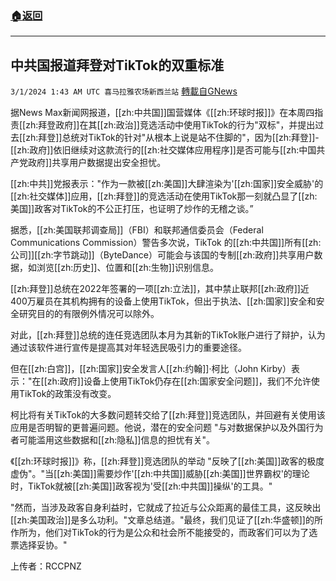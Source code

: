 ###  [:house:返回](README.md)
---


## 中共国报道拜登对TikTok的双重标准
`3/1/2024 1:43 AM UTC 喜马拉雅农场新西兰站` [轉載自GNews](https://gnews.org/articles/2354666)

据News Max新闻网报道，[[zh:中共国]]国营媒体《[[zh:环球时报]]》在本周四指责[[zh:拜登政府]]在其[[zh:政治]]竞选活动中使用TikTok的行为"双标"，并提出过去[[zh:拜登]]总统对TikTok的针对"从根本上说是站不住脚的"，因为[[zh:拜登]]\-[[zh:政府]]依旧继续对这款流行的[[zh:社交媒体应用程序]]是否可能与[[zh:中国共产党政府]]共享用户数据提出安全担忧。

[[zh:中共]]党报表示："作为一款被[[zh:美国]]大肆渲染为'[[zh:国家]]安全威胁'的[[zh:社交媒体]]应用，[[zh:拜登]]的竞选活动在使用TikTok那一刻就凸显了[[zh:美国]]政客对TikTok的不公正打压，也证明了炒作的无稽之谈。”

据悉，[[zh:美国联邦调查局]]（FBI）和联邦通信委员会（Federal Communications Commission）警告多次说，TikTok 的[[zh:中共国]]所有[[zh:公司]][[zh:字节跳动]]（ByteDance）可能会与该国的专制[[zh:政府]]共享用户数据，如浏览[[zh:历史]]、位置和[[zh:生物]]识别信息。

[[zh:拜登]]总统在2022年签署的一项[[zh:立法]]，其中禁止联邦[[zh:政府]]近400万雇员在其机构拥有的设备上使用TikTok，但出于执法、[[zh:国家]]安全和安全研究目的的有限例外情况可以除外。

对此，[[zh:拜登]]总统的连任竞选团队本月为其新的TikTok账户进行了辩护，认为通过该软件进行宣传是提高其对年轻选民吸引力的重要途径。

但在[[zh:白宫]]，[[zh:国家]]安全发言人[[zh:约翰]]·柯比（John Kirby）表示："在[[zh:政府]]设备上使用TikTok仍存在[[zh:国家安全问题]]，我们不允许使用TikTok的政策没有改变。

柯比将有关TikTok的大多数问题转交给了[[zh:拜登]]竞选团队，并回避有关使用该应用是否明智的更普遍问题。他说，潜在的安全问题 "与对数据保护以及外国行为者可能滥用这些数据和[[zh:隐私]]信息的担忧有关"。

《[[zh:环球时报]]》称，[[zh:拜登]]竞选团队的举动 "反映了[[zh:美国]]政客的极度虚伪"。"当[[zh:美国]]需要炒作'[[zh:中共国]]威胁[[zh:美国]]世界霸权'的理论时，TikTok就被[[zh:美国]]政客视为'受[[zh:中共国]]操纵'的工具。"

"然而，当涉及政客自身利益时，它就成了拉近与公众距离的最佳工具，这反映出[[zh:美国政治]]是多么功利。"文章总结道。"最终，我们见证了[[zh:华盛顿]]的所作所为，他们对TikTok的行为是公众和社会所不能接受的，而政客们可以为了选票选择妥协。"

上传者：RCCPNZ
